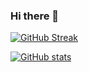 ### Hi there 👋

[![GitHub Streak](https://streak-stats.demolab.com/?user=tobspr)](https://git.io/streak-stats)

[![GitHub stats](https://github-readme-stats.vercel.app/api?username=tobspr)](https://github.com/anuraghazra/github-readme-stats)
